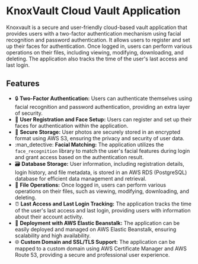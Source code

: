 # KnoxVault Cloud Vault Application
Knoxvault is a secure and user-friendly cloud-based vault application that provides users with a two-factor authentication mechanism using facial recognition and password authentication. It allows users to register and set up their faces for authentication. Once logged in, users can perform various operations on their files, including viewing, modifying, downloading, and deleting. The application also tracks the time of the user's last access and last login.

## Features

- :lock: **Two-Factor Authentication:** Users can authenticate themselves using facial recognition and password authentication, providing an extra layer of security.
- :bust_in_silhouette: **User Registration and Face Setup:** Users can register and set up their faces for authentication within the application.
- :closed_lock_with_key: **Secure Storage:** User photos are securely stored in an encrypted format using AWS S3, ensuring the privacy and security of user data.
- :man_detective: **Facial Matching:** The application utilizes the `face_recognition` library to match the user's facial features during login and grant access based on the authentication result.
- :card_file_box: **Database Storage:** User information, including registration details, login history, and file metadata, is stored in an AWS RDS (PostgreSQL) database for efficient data management and retrieval.
- :file_folder: **File Operations:** Once logged in, users can perform various operations on their files, such as viewing, modifying, downloading, and deleting.
- :alarm_clock: **Last Access and Last Login Tracking:** The application tracks the time of the user's last access and last login, providing users with information about their account activity.
- :rocket: **Deployment with AWS Elastic Beanstalk:** The application can be easily deployed and managed on AWS Elastic Beanstalk, ensuring scalability and high availability.
- :globe_with_meridians: **Custom Domain and SSL/TLS Support:** The application can be mapped to a custom domain using AWS Certificate Manager and AWS Route 53, providing a secure and professional user experience.


